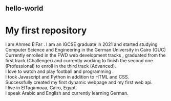 ## hello-world
# My first repository
I am Ahmed ElFar . I am an IGCSE graduate in 2021 and started studying Computer Science and Engineering in the German University in Cairo (GUC) <br>
Currently enrolled in the FWD web development tracks , graduated from the first track (Challenger) and currently working to finish the second one (Professional) to enroll in the third track (Advanced). <br>
I love to watch and play football and programming . <br>
I took Javascript and Python in addition to HTML and CSS. <br>
Successfully created my first dynamic webpage and my first web api. <br>
I live in ElTagamoaa, Cairo, Egypt. <br>
I speak Arabic and English and currently learning German.
